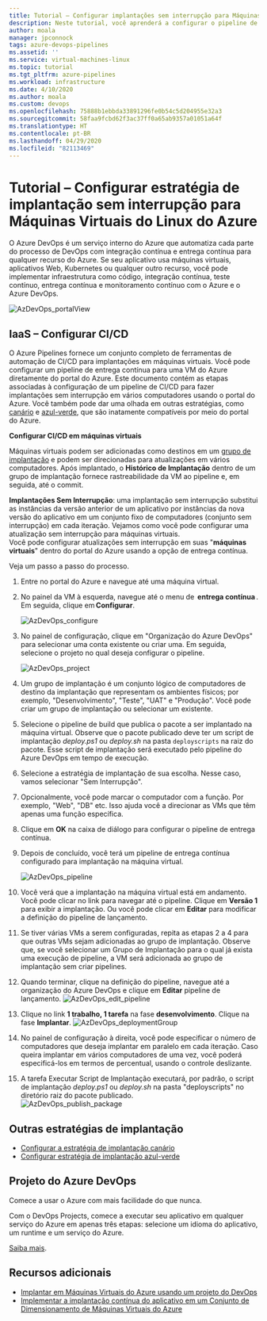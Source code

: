 ```yaml
---
title: Tutorial – Configurar implantações sem interrupção para Máquinas Virtuais do Linux do Azure
description: Neste tutorial, você aprenderá a configurar o pipeline de CD (implantação contínua) que atualiza de modo incremental um grupo de Máquinas Virtuais do Linux do Azure usando a estratégia de implantação sem interrupção
author: moala
manager: jpconnock
tags: azure-devops-pipelines
ms.assetid: ''
ms.service: virtual-machines-linux
ms.topic: tutorial
ms.tgt_pltfrm: azure-pipelines
ms.workload: infrastructure
ms.date: 4/10/2020
ms.author: moala
ms.custom: devops
ms.openlocfilehash: 75888b1ebbda33891296fe0b54c5d204955e32a3
ms.sourcegitcommit: 58faa9fcbd62f3ac37ff0a65ab9357a01051a64f
ms.translationtype: HT
ms.contentlocale: pt-BR
ms.lasthandoff: 04/29/2020
ms.locfileid: "82113469"
---
```

# <a name="tutorial---configure-rolling-deployment-strategy-for-azure-linux-virtual-machines"></a>Tutorial – Configurar estratégia de implantação sem interrupção para Máquinas Virtuais do Linux do Azure

O Azure DevOps é um serviço interno do Azure que automatiza cada parte do processo de DevOps com integração contínua e entrega contínua para qualquer recurso do Azure.
Se seu aplicativo usa máquinas virtuais, aplicativos Web, Kubernetes ou qualquer outro recurso, você pode implementar infraestrutura como código, integração contínua, teste contínuo, entrega contínua e monitoramento contínuo com o Azure e o Azure DevOps.  

![AzDevOps_portalView](media/tutorial-devops-azure-pipelines-classic/azdevops-view.png) 


## <a name="iaas---configure-cicd"></a>IaaS – Configurar CI/CD 
O Azure Pipelines fornece um conjunto completo de ferramentas de automação de CI/CD para implantações em máquinas virtuais. Você pode configurar um pipeline de entrega contínua para uma VM do Azure diretamente do portal do Azure. Este documento contém as etapas associadas à configuração de um pipeline de CI/CD para fazer implantações sem interrupção em vários computadores usando o portal do Azure. Você também pode dar uma olhada em outras estratégias, como [canário](https://aka.ms/AA7jdrz) e [azul-verde](https://aka.ms/AA83fwu), que são inatamente compatíveis por meio do portal do Azure. 


**Configurar CI/CD em máquinas virtuais**

Máquinas virtuais podem ser adicionadas como destinos em um [grupo de implantação](https://docs.microsoft.com/azure/devops/pipelines/release/deployment-groups) e podem ser direcionadas para atualizações em vários computadores. Após implantado, o **Histórico de Implantação** dentro de um grupo de implantação fornece rastreabilidade da VM ao pipeline e, em seguida, até o commit. 
 

**Implantações Sem Interrupção**: uma implantação sem interrupção substitui as instâncias da versão anterior de um aplicativo por instâncias da nova versão do aplicativo em um conjunto fixo de computadores (conjunto sem interrupção) em cada iteração. Vejamos como você pode configurar uma atualização sem interrupção para máquinas virtuais.  
Você pode configurar atualizações sem interrupção em suas "**máquinas virtuais**" dentro do portal do Azure usando a opção de entrega contínua. 

Veja um passo a passo do processo. 
1. Entre no portal do Azure e navegue até uma máquina virtual. 
2. No painel da VM à esquerda, navegue até o menu de  **entrega contínua** . Em seguida, clique em **Configurar**. 

   ![AzDevOps_configure](media/tutorial-devops-azure-pipelines-classic/azure-devops-configure.png) 
3. No painel de configuração, clique em "Organização do Azure DevOps" para selecionar uma conta existente ou criar uma. Em seguida, selecione o projeto no qual deseja configurar o pipeline.  


   ![AzDevOps_project](media/tutorial-devops-azure-pipelines-classic/azure-devops-rolling.png) 
4. Um grupo de implantação é um conjunto lógico de computadores de destino da implantação que representam os ambientes físicos; por exemplo, "Desenvolvimento", "Teste", "UAT" e "Produção". Você pode criar um grupo de implantação ou selecionar um existente. 
5. Selecione o pipeline de build que publica o pacote a ser implantado na máquina virtual. Observe que o pacote publicado deve ter um script de implantação _deploy.ps1_ ou _deploy.sh_ na pasta `deployscripts` na raiz do pacote. Esse script de implantação será executado pelo pipeline do Azure DevOps em tempo de execução.
6. Selecione a estratégia de implantação de sua escolha. Nesse caso, vamos selecionar "Sem Interrupção".
7. Opcionalmente, você pode marcar o computador com a função. Por exemplo, "Web", "DB" etc. Isso ajuda você a direcionar as VMs que têm apenas uma função específica.
8. Clique em **OK** na caixa de diálogo para configurar o pipeline de entrega contínua. 
9. Depois de concluído, você terá um pipeline de entrega contínua configurado para implantação na máquina virtual.  


   ![AzDevOps_pipeline](media/tutorial-devops-azure-pipelines-classic/azure-devops-deployment-history.png)
10. Você verá que a implantação na máquina virtual está em andamento. Você pode clicar no link para navegar até o pipeline. Clique em **Versão 1** para exibir a implantação. Ou você pode clicar em **Editar** para modificar a definição do pipeline de lançamento. 
11. Se tiver várias VMs a serem configuradas, repita as etapas 2 a 4 para que outras VMs sejam adicionadas ao grupo de implantação. Observe que, se você selecionar um Grupo de Implantação para o qual já exista uma execução de pipeline, a VM será adicionada ao grupo de implantação sem criar pipelines. 
12. Quando terminar, clique na definição do pipeline, navegue até a organização do Azure DevOps e clique em **Editar** pipeline de lançamento. 
   ![AzDevOps_edit_pipeline](media/tutorial-devops-azure-pipelines-classic/azure-devops-rolling-pipeline.png)
13. Clique no link **1 trabalho, 1 tarefa** na fase **desenvolvimento**. Clique na fase **Implantar**.
   ![AzDevOps_deploymentGroup](media/tutorial-devops-azure-pipelines-classic/azure-devops-rolling-pipeline-tasks.png)
14. No painel de configuração à direita, você pode especificar o número de computadores que deseja implantar em paralelo em cada iteração. Caso queira implantar em vários computadores de uma vez, você poderá especificá-los em termos de percentual, usando o controle deslizante.  

15. A tarefa Executar Script de Implantação executará, por padrão, o script de implantação _deploy.ps1_ ou _deploy.sh_ na pasta "deployscripts" no diretório raiz do pacote publicado.  
![AzDevOps_publish_package](media/tutorial-deployment-strategy/package.png)

## <a name="other-deployment-strategies"></a>Outras estratégias de implantação

- [Configurar a estratégia de implantação canário](https://aka.ms/AA7jdrz)
- [Configurar estratégia de implantação azul-verde](https://aka.ms/AA83fwu)

 
## <a name="azure-devops-project"></a>Projeto do Azure DevOps 
Comece a usar o Azure com mais facilidade do que nunca.
 
Com o DevOps Projects, comece a executar seu aplicativo em qualquer serviço do Azure em apenas três etapas: selecione um idioma do aplicativo, um runtime e um serviço do Azure.
 
[Saiba mais](https://azure.microsoft.com/features/devops-projects/ ).
 
## <a name="additional-resources"></a>Recursos adicionais 
- [Implantar em Máquinas Virtuais do Azure usando um projeto do DevOps](https://docs.microsoft.com/azure/devops-project/azure-devops-project-vms)
- [Implementar a implantação contínua do aplicativo em um Conjunto de Dimensionamento de Máquinas Virtuais do Azure](https://docs.microsoft.com/azure/devops/pipelines/apps/cd/azure/deploy-azure-scaleset)
